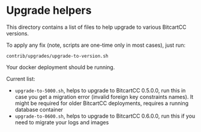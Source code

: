 # Upgrade helpers

This directory contains a list of files to help upgrade to various BitcartCC versions.

To apply any fix (note, scripts are one-time only in most cases), just run:

`contrib/upgrades/upgrade-to-version.sh`

Your docker deployment should be running.

Current list:

- `upgrade-to-5000.sh`, helps to upgrade to BitcartCC 0.5.0.0, run this in case you get a migration error (invalid foreign key constraints names). It might be required for older BitcartCC deployments, requires a running database container
- `upgrade-to-0600.sh`, helps to upgrade to BitcartCC 0.6.0.0, run this if you need to migrate your logs and images
